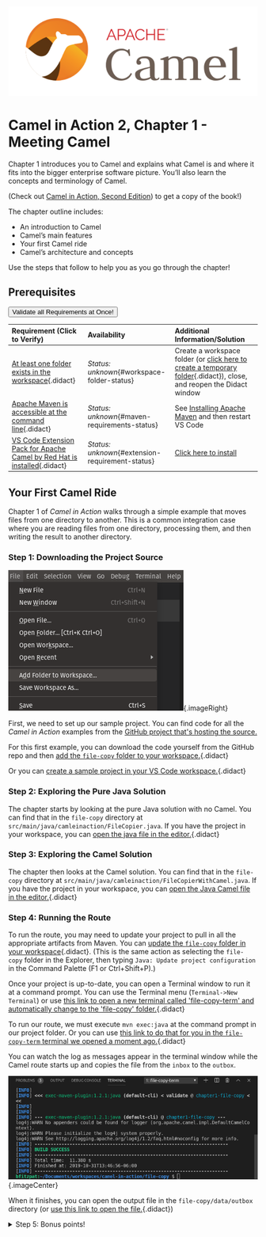 ![Apache Camel](post-logo-apache-camel-d.png)

# Camel in Action 2, Chapter 1 - Meeting Camel

Chapter 1 introduces you to Camel and explains what Camel is and where it fits into the bigger enterprise software picture. You’ll also learn the concepts and terminology of Camel. 

(Check out [Camel in Action, Second Edition](https://www.manning.com/books/camel-in-action-second-edition)) to get a copy of the book!)

The chapter outline includes:

- An introduction to Camel
- Camel’s main features
- Your first Camel ride
- Camel’s architecture and concepts

Use the steps that follow to help you as you go through the chapter!

## Prerequisites

<a href='didact://?commandId=vscode.didact.validateAllRequirements' title='Validate all requirements!'><button>Validate all Requirements at Once!</button></a>

| Requirement (Click to Verify)  | Availability | Additional Information/Solution |
| :--- | :--- | :--- |
| [At least one folder exists in the workspace](didact://?commandId=vscode.didact.workspaceFolderExistsCheck&text=workspace-folder-status&completion=A%20valid%20folder%20exists%20in%20the%20workspace. "Ensure that at least one folder exists in the user workspace"){.didact} | *Status: unknown*{#workspace-folder-status} | Create a workspace folder (or [click here to create a temporary folder](didact://?commandId=vscode.didact.createWorkspaceFolder&completion=Created%20temporary%20folder%20in%20the%20workspace. "Create a temporary folder and add it to the workspace."){.didact}), close, and reopen the Didact window
| [Apache Maven is accessible at the command line](didact://?commandId=vscode.didact.requirementCheck&text=maven-requirements-status$$mvn%20--version$$Apache%20Maven&completion=Apache%20Maven%20is%20available%20on%20this%20system. "Tests to see if `mvn -version` returns a result"){.didact} 	| *Status: unknown*{#maven-requirements-status} 	| See [Installing Apache Maven](https://maven.apache.org/install.html "Documentation on how to Install Apache Maven on your system") and then restart VS Code
| [VS Code Extension Pack for Apache Camel by Red Hat is installed](didact://?commandId=vscode.didact.extensionRequirementCheck&text=extension-requirement-status$$redhat.apache-camel-extension-pack&completion=Camel%20extension%20pack%20available. "Checks the VS Code workspace to make sure the extension pack is installed"){.didact} | *Status: unknown*{#extension-requirement-status} 	| [Click here to install](vscode:extension/redhat.apache-camel-extension-pack "Opens the extension page and provides an install link") |

## Your First Camel Ride

Chapter 1 of *Camel in Action* walks through a simple example that moves files from one directory to another. This is a common integration case where you are reading files from one directory, processing them, and then writing the result to another directory.

### Step 1: Downloading the Project Source

![VS Code Add Folder to Workspace Menu](add-folder-to-workspace.png){.imageRight}

First, we need to set up our sample project. You can find code for all the *Camel in Action* examples from the [GitHub project that's hosting the source.](https://github.com/camelinaction/camelinaction2)

For this first example, you can download the code yourself from the GitHub repo and then [add the `file-copy` folder to your workspace.](didact://?commandId=workbench.action.addRootFolder "Same action as going to the Command Palette (F1 or Ctrl+Shift+P) and typing 'Workspaces: Add Folder to Workspace...'"){.didact}

Or you can [create a sample project in your VS Code workspace.](didact://?commandId=vscode.didact.scaffoldProject&srcFilePath=demos/markdown/camelinaction/chapter1/file-copy/file-copy-project.json&completion=Created%20file-copy%20project. "Scaffolds a project based on the Chapter 1 project structure"){.didact}

### Step 2: Exploring the Pure Java Solution

The chapter starts by looking at the pure Java solution with no Camel. You can find that in the `file-copy` directory at `src/main/java/camleinaction/FileCopier.java`. If you have the project in your workspace, you can [open the java file in the editor.](didact://?commandId=vscode.openFolder&projectFilePath=file-copy/src/main/java/camelinaction/FileCopier.java&completion=Opened%20the%20FileCopier.java%20file "Opens the FileCopier.java file"){.didact}

### Step 3: Exploring the Camel Solution

The chapter then looks at the Camel solution. You can find that in the `file-copy` directory at `src/main/java/camleinaction/FileCopierWithCamel.java`. If you have the project in your workspace, you can [open the Java Camel file in the editor.](didact://?commandId=vscode.openFolder&projectFilePath=file-copy/src/main/java/camelinaction/FileCopierWithCamel.java&completion=Opened%20the%20FileCopierWithCamel.java%20file "Opens the FileCopierWithCamel.java file"){.didact}

### Step 4: Running the Route

To run the route, you may need to update your project to pull in all the appropriate artifacts from Maven. You can [update the `file-copy` folder in your workspace](didact://?commandId=java.projectConfiguration.update&projectFilePath=file-copy/pom.xml&completion=Updated%20the%20file-copy%20project "Refreshes the project's maven configuration using a command from vscode-java"){.didact}. (This is the same action as selecting the `file-copy` folder in the Explorer, then typing `Java: Update project configuration` in the Command Palette (F1 or Ctrl+Shift+P).)

Once your project is up-to-date, you can open a Terminal window to run it at a command prompt. You can use the Terminal menu (`Terminal->New Terminal`) or use [this link to open a new terminal called 'file-copy-term' and automatically change to the 'file-copy' folder.](didact://?commandId=vscode.didact.startTerminalWithName&text=file-copy-term&projectFilePath=file-copy&completion=Opened%20the%20file-copy-term%20terminal. "Opens a new terminal called 'file-copy-term'"){.didact}

To run our route, we must execute `mvn exec:java` at the command prompt in our project folder. Or you can use [this link to do that for you in the `file-copy-term` terminal we opened a moment ago.](didact://?commandId=vscode.didact.sendNamedTerminalAString&text=file-copy-term$$mvn%20exec:java&completion=Sent%20commands%20to%20terminal%20window. "Runs mvn exec:java in the file-copy folder"){.didact}

You can watch the log as messages appear in the terminal window while the Camel route starts up and copies the file from the `inbox` to the `outbox`.

![Terminal with Camel Console Output](terminal-camel-console-log.png){.imageCenter}

When it finishes, you can open the output file in the `file-copy/data/outbox` directory (or [use this link to open the file.](didact://?commandId=vscode.openFolder&projectFilePath=file-copy/data/outbox/message1.xml&completion=Opened%20the%20output%20file "Opens the file copied to the output folder"){.didact})

<details><summary>Step 5: Bonus points!</summary>

To get a feel for modifying a Camel route yourself, why not add a log message?

[Open the FileCopierWithCamel.java file](didact://?commandId=vscode.openFolder&projectFilePath=file-copy/src/main/java/camelinaction/FileCopierWithCamel.java&completion=Opened%20the%FileCopierWithCamel.java%20file "Opens the FileCopierWithCamel.java file in the created project"){.didact} and add the following in the `public void configure()` method between the from and the to:

```java
    .log("Hello World!")
```

Re-run the route in the terminal window and look for `Hello World!` to show up in the logged messages that appear.

If you get stuck, check the solution below:

<details><summary>Solution!</summary>

Your Camel route then should then look something like:

```java
        context.addRoutes(new RouteBuilder() {
            public void configure() {
                from("file:data/inbox?noop=true").log("Hello World!").to("file:data/outbox");
            }
        });
```

And you should find *Hello World!* in your console output when you re-run the route with `mvn exec:java` at the command line. Or you can use [this link to do that for you in the `file-copy-term` terminal we opened a few moments ago.](didact://?commandId=vscode.didact.sendNamedTerminalAString&text=file-copy-term$$mvn%20exec:java&completion=Sent%20commands%20to%20terminal%20window. "Runs mvn exec:java again in the workspace"){.didact}

![Terminal with Hello World in Camel Console Output](https://raw.githubusercontent.com/bfitzpat/vscode-didact/master/example/camelinaction/chapter1/terminal-camel-hello-world.png){.imageCenter}

</details>

</details>

